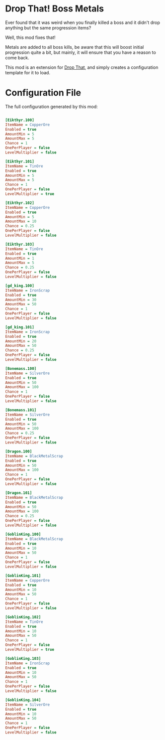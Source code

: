 ﻿# Drop That! Boss Metals

Ever found that it was weird when you finally killed a boss and it didn't drop anything but the same progression items?

Well, this mod fixes that! 

Metals are added to all boss kills, be aware that this will boost initial progression quite a bit, but mainly, it will ensure that you have a reason to come back.

This mod is an extension for [Drop That](https://valheim.thunderstore.io/package/ASharpPen/Drop_That/), and simply creates a configuration template for it to load.

# Configuration File

The full configuration generated by this mod:

``` INI

[Eikthyr.100]
ItemName = CopperOre
Enabled = true
AmountMin = 5
AmountMax = 5
Chance = 1
OnePerPlayer = false
LevelMultiplier = false

[Eikthyr.101]
ItemName = TinOre
Enabled = true
AmountMin = 5
AmountMax = 5
Chance = 1
OnePerPlayer = false
LevelMultiplier = true

[Eikthyr.102]
ItemName = CopperOre
Enabled = true
AmountMin = 5
AmountMax = 10
Chance = 0.25
OnePerPlayer = false
LevelMultiplier = false

[Eikthyr.103]
ItemName = TinOre
Enabled = true
AmountMin = 1
AmountMax = 5
Chance = 0.25
OnePerPlayer = false
LevelMultiplier = false

[gd_king.100]
ItemName = IronScrap
Enabled = true
AmountMin = 30
AmountMax = 50
Chance = 1
OnePerPlayer = false
LevelMultiplier = false

[gd_king.101]
ItemName = IronScrap
Enabled = true
AmountMin = 20
AmountMax = 50
Chance = 0.25
OnePerPlayer = false
LevelMultiplier = false

[Bonemass.100]
ItemName = SilverOre
Enabled = true
AmountMin = 50
AmountMax = 100
Chance = 1
OnePerPlayer = false
LevelMultiplier = false

[Bonemass.101]
ItemName = SilverOre
Enabled = true
AmountMin = 50
AmountMax = 100
Chance = 0.25
OnePerPlayer = false
LevelMultiplier = false

[Dragon.100]
ItemName = BlackMetalScrap
Enabled = true
AmountMin = 50
AmountMax = 100
Chance = 1
OnePerPlayer = false
LevelMultiplier = false

[Dragon.101]
ItemName = BlackMetalScrap
Enabled = true
AmountMin = 50
AmountMax = 100
Chance = 0.25
OnePerPlayer = false
LevelMultiplier = false

[GoblinKing.100]
ItemName = BlackMetalScrap
Enabled = true
AmountMin = 10
AmountMax = 50
Chance = 1
OnePerPlayer = false
LevelMultiplier = false

[GoblinKing.101]
ItemName = CopperOre
Enabled = true
AmountMin = 10
AmountMax = 50
Chance = 1
OnePerPlayer = false
LevelMultiplier = false

[GoblinKing.102]
ItemName = TinOre
Enabled = true
AmountMin = 10
AmountMax = 50
Chance = 1
OnePerPlayer = false
LevelMultiplier = true

[GoblinKing.103]
ItemName = IronScrap
Enabled = true
AmountMin = 10
AmountMax = 50
Chance = 1
OnePerPlayer = false
LevelMultiplier = false

[GoblinKing.104]
ItemName = SilverOre
Enabled = true
AmountMin = 10
AmountMax = 50
Chance = 1
OnePerPlayer = false
LevelMultiplier = false

```
